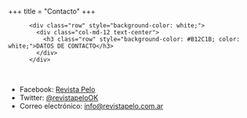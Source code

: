 +++
title = "Contacto"
+++

          <div class="row" style="background-color: white;">
            <div class="col-md-12 text-center">
              <h3 class="row" style="background-color: #B12C1B; color: white;">DATOS DE CONTACTO</h3>
            </div>
          </div>

<br>

- Facebook: <a href="https://www.facebook.com/groups/105005969531135/" target="_blank">Revista Pelo</a>
- Twitter: <a href="https://twitter.com/RevistaPeloOK" target="_blank">@revistapeloOK</a>
- Correo electrónico: <a href="mailto:info@revistapelo.com.ar">info@revistapelo.com.ar</a>
